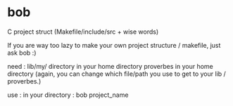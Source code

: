 # bob
C project struct (Makefile/include/src + wise words)

If you are way too lazy to make your own project structure / makefile, just ask bob :) 

need : 
lib/my/ directory in your home directory
proverbes in your home directory
(again, you can change which file/path you use to get to your lib / proverbes.)

use : 
in your directory : 
bob project_name 
